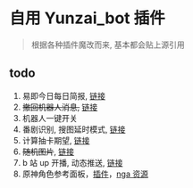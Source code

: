# 自用 Yunzai_bot 插件

> 根据各种插件魔改而来, 基本都会贴上源引用

## todo

1. 易即今日每日简报, [链接](https://github.com/MuXia-0326/YunzaiBotJsPluginMuXia/blob/master/muxia_get_day_news.js)
2. ~~撤回机器人消息,~~ [链接](https://github.com/MuXia-0326/YunzaiBotJsPluginMuXia/blob/master/muxia_recall_bot_msg.js)
3. 机器人一键开关
4. 番剧识别, 搜图延时模式, [链接](https://github.com/yeyang52/yenai-plugin/blob/master/apps/picSearch.js)
5. 计算抽卡期望, [链接](https://github.com/MSIsunny/GenshinWishCalculator-py/blob/main/WishSupport.py)
6. ~~随机图片~~, [链接](https://gitee.com/ying_Sailor_uniform/wallpaperjs/blob/master/wallpaper.js)
7. b 站 up 开播, 动态推送, [链接](https://github.com/HeadmasterTan/zhi-plugin.git)
8. 原神角色参考面板，[插件](https://github.com/howe0116/howe-plugin)，[nga 资源](https://bbs.nga.cn/read.php?tid=25843014&rand=967)

